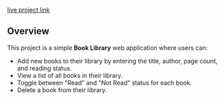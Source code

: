 [live project link](https://yusufkarakaya.github.io/theodinproject/Project_Library/)

## Overview

This project is a simple **Book Library** web application where users can:

- Add new books to their library by entering the title, author, page count, and reading status.
- View a list of all books in their library.
- Toggle between "Read" and "Not Read" status for each book.
- Delete a book from their library.
